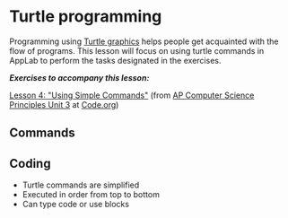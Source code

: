 # Turtle programming

Programming using [Turtle graphics](https://en.wikipedia.org/wiki/Turtle_graphics) helps people get acquainted with the flow of programs. This lesson will focus on using turtle commands in AppLab to perform the tasks designated in the exercises.

**_Exercises to accompany this lesson:_**

[Lesson 4: "Using Simple Commands"](https://studio.code.org/s/csp3-2019/stage/4/puzzle/1) (from [AP Computer Science Principles Unit 3](https://studio.code.org/s/csp3-2019) at [Code.org](https://code.org))

## Commands



## Coding

* Turtle commands are simplified
* Executed in order from top to bottom
* Can type code or use blocks

